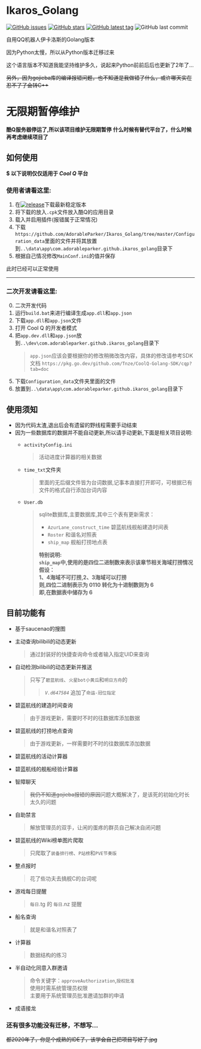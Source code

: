 # Ikaros_Golang #

[![GitHub issues](https://badgen.net/github/issues/AdorableParker/Ikaros_Golang)](https://github.com/AdorableParker/Ikaros_Golang/issues)
[![GitHub stars](https://badgen.net/github/stars/AdorableParker/Ikaros_Golang)](https://github.com/AdorableParker/Ikaros_Golang/stargazers)
[![GitHub latest tag](https://badgen.net/github/tag/AdorableParker/Ikaros_Golang)](https://github.com/AdorableParker/Ikaros_Golang/tags)
![GitHub last commit](https://badgen.net/github/last-commit/AdorableParker/Ikaros_Golang)


自用QQ机器人伊卡洛斯的Golang版本

因为Python太慢，所以从Python版本迁移过来

这个语言版本不知道我能坚持维护多久，说起来Python前前后后也更新了2年了...

~~另外，因为gojieba库的编译报错问题，也不知道是我做错了什么，或许哪天实在忍不了了会转C++~~
# 无限期暂停维护 #  
**酷Q服务器停运了,所以该项目维护无限期暂停**
**什么时候有替代平台了，什么时候再考虑继续项目了**
## 如何使用 ##
**$ 以下说明仅仅适用于 *Cool Q* 平台**

### 使用者请看这里: ###
1. 在[![release](https://badgen.net/github/release/AdorableParker/Ikaros_Golang/stable)](https://github.com/AdorableParker/Ikaros_Golang/releases)下载最新稳定版本
2. 将下载的放入`.cpk`文件放入酷Q的应用目录
3. 载入并启用插件(报错属于正常情况)
4. 下载`https://github.com/AdorableParker/Ikaros_Golang/tree/master/Configuration_data`里面的文件并将其放置到`..\data\app\com.adorableparker.github.ikaros_golang`目录下
5. 根据自己情况修改`MainConf.ini`的值并保存

此时已经可以正常使用

---
### 二次开发请看这里: ###
0.  二次开发代码
1.  运行`build.bat`来进行编译生成`app.dll`和`app.json`
2.  下载`app.dll`和`app.json`文件
3.  打开 Cool Q 的开发者模式
4.  把`app.dev.dll`和`app.json`放到`..\dev\com.adorableparker.github.ikaros_golang`目录下
    >   `app.json`应该会要根据你的修改稍微改改内容，具体的修改请参考SDK文档
    >   `https://pkg.go.dev/github.com/Tnze/CoolQ-Golang-SDK/cqp?tab=doc`
5.  下载`Configuration_data`文件夹里面的文件
6.  放置到`..\data\app\com.adorableparker.github.ikaros_golang`目录下

## 使用须知 ##
* 因为代码太渣,退出后会有遗留的野线程需要手动结束
* 因为一些数据库的数据并不能自动更新,所以请手动更新,下面是相关项目说明:
    * `activityConfig.ini`
        
        > 活动进度计算器的相关数据
    * `time_txt`文件夹
        
        > 里面的无后缀文件皆为台词数据,记事本直接打开即可，可根据已有文件的格式自行添加台词内容
    * `User.db`
        > sqlite数据库,主要数据库,其中三个表有更新需求：
        > * `AzurLane_construct_time` 碧蓝航线舰船建造时间表
        > * `Roster` 和谐名对照表
        > * `ship_map` 舰船打捞地点表  
        >
        > **特别说明:**  
        > **`ship_map`中,使用的是四位二进制数来表示该章节相关海域打捞情况**  
        > **假设：**  
        > **1、4海域不可打捞,2、3海域可以打捞**  
        > **则,四位二进制表示为 0110 转化为十进制数则为 6**  
        > **即,在数据表中储存为 6**


## 目前功能有 ##

* 基于saucenao的搜图
* 主动查询bilibili的动态更新
    
    > 通过封装好的快捷查询命令或者输入指定UID来查询
* 自动检测bilibili的动态更新并推送
    > 只写了`碧蓝航线`、`火星bot小黄瓜`和`明日方舟`的
    >
    > > *`V.d647584`* 追加了`命运-冠位指定`
* 碧蓝航线的建造时间查询
    
    > 由于游戏更新，需要时不时的往数据库添加数据
* 碧蓝航线的打捞地点查询
    
    > 由于游戏更新，一样需要时不时的往数据库添加数据
* 碧蓝航线的活动计算器
* 碧蓝航线的舰船经验计算器
* 智障聊天
    
    > ~~我仍不知道gojieba报错的原因~~问题大概解决了，是该死的初始化时长太久的问题
* 自助禁言
    
    > 解放管理员的双手，让闲的蛋疼的群员自己解决自闭问题
* 碧蓝航线的Wiki榜单图片爬取
    
    > 只爬取了`装备排行榜`、`P站榜`和`PVE节奏版`
* 整点报时
    
    > 花了些功夫去搞舰C的台词呢
* 游戏每日提醒
    
    > `每日`.tg 的 `每日`.nz 提醒
* 船名查询
    
    > 就是和谐名对照表了
* 计算器
    
    > 数据结构的练习
* 半自动化同意入群邀请
    > 命令关键字：`approveAuthorization`,`授权批准`  
    > 使用时需系统管理员权限  
    > 主要用于系统管理员批准邀请加群的申请
* 成语接龙 

### 还有很多功能没有迁移，不想写... ###
~~都2020年了，你是个成熟的IDE了，该学会自己把项目写好了.jpg~~